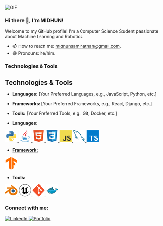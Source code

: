 <p><img alt="GIF" src="https://raw.githubusercontent.com/anikakash/anikakash/main/assets/focus-animation.gif?raw=true" /></p>

### Hi there 👋, I'm MIDHUN!

Welcome to my GitHub profile! I'm a Computer Science Student passionate about Machine Learning and Robotics.

- 📫 How to reach me: midhunsaminathan@gmail.com.
- 😄 Pronouns: he/him.

### Technologies & Tools

## Technologies & Tools
- **Languages:** [Your Preferred Languages, e.g., JavaScript, Python, etc.]
- **Frameworks:** [Your Preferred Frameworks, e.g., React, Django, etc.]
- **Tools:** [Your Preferred Tools, e.g., Git, Docker, etc.]


- **Languages:** 
<p align="left">
  <a href="https://www.python.org/" target="_blank">
    <img src="https://github.com/devicons/devicon/blob/master/icons/python/python-original.svg" alt="Python" width="40" height="40" />
  </a>
  <a href="https://www.java.com/" target="_blank">
    <img src="https://github.com/devicons/devicon/blob/master/icons/java/java-original.svg" alt="Java" width="40" height="40" />
  </a>
  <a href="https://developer.mozilla.org/en-US/docs/Web/HTML" target="_blank">
    <img src="https://github.com/devicons/devicon/blob/master/icons/html5/html5-original.svg" alt="HTML5" width="40" height="40" />
  </a>
  <a href="https://developer.mozilla.org/en-US/docs/Web/CSS" target="_blank">
    <img src="https://github.com/devicons/devicon/blob/master/icons/css3/css3-original.svg" alt="CSS3" width="40" height="40" />
  </a>
  <a href="https://developer.mozilla.org/en-US/docs/Web/JavaScript" target="_blank">
    <img src="https://github.com/devicons/devicon/blob/master/icons/javascript/javascript-original.svg" alt="JavaScript" width="40" height="40" />
  </a>
  <a href="https://www.mysql.com/" target="_blank">
    <img src="https://github.com/devicons/devicon/blob/master/icons/mysql/mysql-original.svg" alt="MySQL" width="40" height="40" />
  </a>
  <a href="https://www.typescriptlang.org/" target="_blank">
    <img src="https://github.com/devicons/devicon/blob/master/icons/typescript/typescript-original.svg" alt="TypeScript" width="40" height="40" />
</p>

 - **Framework:**
<p align="left">
  <a href="https://www.tensorflow.org/" target="_blank">
    <img src="https://github.com/devicons/devicon/blob/master/icons/tensorflow/tensorflow-original.svg" alt="TensorFlow" width="40" height="40" />
  </a>
</p>

 - **Tools:**
<p align="left">
  <a href="https://www.blender.org/" target="_blank">
    <img src="https://github.com/devicons/devicon/blob/master/icons/blender/blender-original.svg" alt="Blender" width="40" height="40" />
  </a>
  <a href="https://www.unrealengine.com/" target="_blank">
    <img src="https://github.com/devicons/devicon/blob/master/icons/unrealengine/unrealengine-original.svg" alt="Unreal Engine" width="40" height="40" />
  </a>
  <a href="https://git-scm.com/" target="_blank">
    <img src="https://github.com/devicons/devicon/blob/master/icons/git/git-original.svg" alt="Git" width="40" height="40" />
  </a>
    <a href="https://www.docker.com/" target="_blank">
    <img src="https://github.com/devicons/devicon/blob/master/icons/docker/docker-original.svg" alt="Docker" width="40" height="40" />
  </a>
</p>

### Connect with me:

<a href="https://www.linkedin.com/in/midhun-saminathan-ai" target="_blank">
  <img src="https://img.shields.io/badge/LinkedIn-0077B5?logo=linkedin&logoColor=white" alt="LinkedIn" />
</a>

<a href="https://midhun-saminathan.vercel.app/" target="_blank">
  <img src="https://img.shields.io/badge/Portfolio-000000?logo=portfolio&logoColor=white" alt="Portfolio" />
</a>
